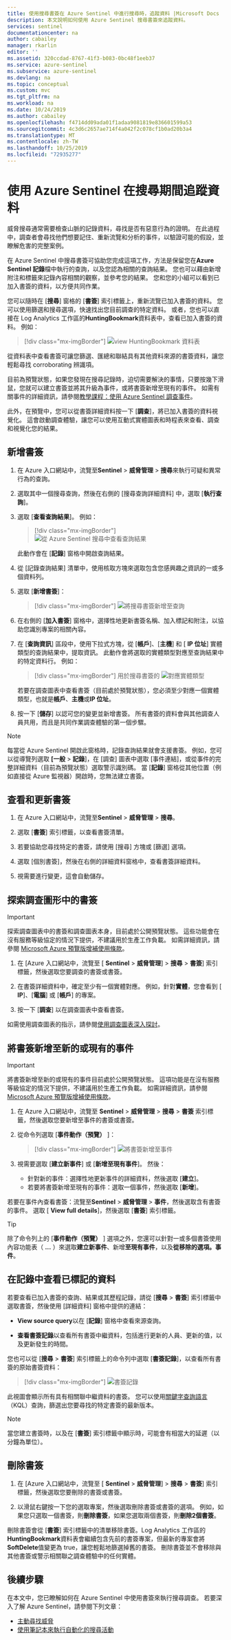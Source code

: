 ```yaml
---
title: 使用搜尋書簽在 Azure Sentinel 中進行搜尋時，追蹤資料 |Microsoft Docs
description: 本文說明如何使用 Azure Sentinel 搜尋書簽來追蹤資料。
services: sentinel
documentationcenter: na
author: cabailey
manager: rkarlin
editor: ''
ms.assetid: 320ccdad-8767-41f3-b083-0bc48f1eeb37
ms.service: azure-sentinel
ms.subservice: azure-sentinel
ms.devlang: na
ms.topic: conceptual
ms.custom: mvc
ms.tgt_pltfrm: na
ms.workload: na
ms.date: 10/24/2019
ms.author: cabailey
ms.openlocfilehash: f4714dd09ada01f1adaa9081819e836601599a53
ms.sourcegitcommit: 4c3d6c2657ae714f4a042f2c078cf1b0ad20b3a4
ms.translationtype: MT
ms.contentlocale: zh-TW
ms.lasthandoff: 10/25/2019
ms.locfileid: "72935277"
---
```

# <a name="keep-track-of-data-during-hunting-with-azure-sentinel"></a>使用 Azure Sentinel 在搜尋期間追蹤資料

威脅搜尋通常需要檢查山脈的記錄資料，尋找是否有惡意行為的證明。 在此過程中，調查者會尋找他們想要記住、重新流覽和分析的事件，以驗證可能的假設，並瞭解危害的完整案例。

在 Azure Sentinel 中搜尋書簽可協助您完成這項工作，方法是保留您在**Azure Sentinel 記錄**檔中執行的查詢，以及您認為相關的查詢結果。 您也可以藉由新增附注和標籤來記錄內容相關的觀察，並參考您的結果。 您和您的小組可以看到已加入書簽的資料，以方便共同作業。

您可以隨時在 [**搜尋**] 窗格的 [**書簽**] 索引標籤上，重新流覽已加入書簽的資料。 您可以使用篩選和搜尋選項，快速找出您目前調查的特定資料。 或者，您也可以直接在 Log Analytics 工作區的**HuntingBookmark**資料表中，查看已加入書簽的資料。 例如：

> [!div class="mx-imgBorder"]
> ![view HuntingBookmark 資料表](./media/bookmarks/bookmark-table.png)

從資料表中查看書簽可讓您篩選、匯總和聯結具有其他資料來源的書簽資料，讓您輕鬆尋找 corroborating 辨識項。

目前為預覽狀態，如果您發現在搜尋記錄時，迫切需要解決的事情，只要按幾下滑鼠，您就可以建立書簽並將其升級為事件，或將書簽新增至現有的事件。 如需有關事件的詳細資訊，請參閱[教學課程：使用 Azure Sentinel 調查事件](tutorial-investigate-cases.md)。 

此外，在預覽中，您可以從書簽詳細資料按一下 [**調查**]，將已加入書簽的資料視覺化。 這會啟動調查體驗，讓您可以使用互動式實體圖表和時程表來查看、調查和視覺化您的結果。

## <a name="add-a-bookmark"></a>新增書簽

1. 在 Azure 入口網站中，流覽至**Sentinel** > **威脅管理** > **搜尋**來執行可疑和異常行為的查詢。

2. 選取其中一個搜尋查詢，然後在右側的 [搜尋查詢詳細資料] 中，選取 [**執行查詢**]。 

3. 選取 [**查看查詢結果**]。 例如：
    
    > [!div class="mx-imgBorder"]
    > ![從 Azure Sentinel 搜尋中查看查詢結果](./media/bookmarks/new-processes-observed-example.png)
    
    此動作會在 [**記錄**] 窗格中開啟查詢結果。

4. 從 [記錄查詢結果] 清單中，使用核取方塊來選取包含您感興趣之資訊的一或多個資料列。

5. 選取 [**新增書簽**]：
    
    > [!div class="mx-imgBorder"]
    > ![將搜尋書簽新增至查詢](./media/bookmarks/add-hunting-bookmark.png)

6. 在右側的 [**加入書簽**] 窗格中，選擇性地更新書簽名稱、加入標記和附注，以協助您識別專案的相關內容。

7. 在 [**查詢資訊**] 區段中，使用下拉式方塊，從 [**帳戶**]、[**主機**] 和 [ **IP 位址**] 實體類型的查詢結果中，提取資訊。 此動作會將選取的實體類型對應至查詢結果中的特定資料行。 例如：
    
    > [!div class="mx-imgBorder"]
    > 用於搜尋書簽的 ![對應實體類型](./media/bookmarks/map-entity-types-bookmark.png)
    
    若要在調查圖表中查看書簽（目前處於預覽狀態），您必須至少對應一個實體類型，也就是**帳戶**、**主機**或**IP 位址**。 

5. 按一下 [**儲存**] 以認可您的變更並新增書簽。 所有書簽的資料會與其他調查人員共用，而且是共同作業調查體驗的第一個步驟。

 
> [!NOTE]
> 每當從 Azure Sentinel 開啟此窗格時，記錄查詢結果就會支援書簽。 例如，您可以從導覽列選取 **[一般** > **記錄**]，在 [調查] 圖表中選取 [事件連結]，或從事件的完整詳細資料（目前為預覽狀態）選取警示識別碼。 當 [**記錄**] 窗格從其他位置（例如直接從 Azure 監視器）開啟時，您無法建立書簽。

## <a name="view-and-update-bookmarks"></a>查看和更新書簽 

1. 在 Azure 入口網站中，流覽至**Sentinel** > **威脅管理** > **搜尋**。 

2. 選取 [**書簽**] 索引標籤，以查看書簽清單。

3. 若要協助您尋找特定的書簽，請使用 [搜尋] 方塊或 [篩選] 選項。

4. 選取 [個別書簽]，然後在右側的詳細資料窗格中，查看書簽詳細資料。

5. 視需要進行變更，這會自動儲存。

## <a name="exploring-bookmarks-in-the-investigation-graph"></a>探索調查圖形中的書簽

> [!IMPORTANT]
> 探索調查圖表中的書簽和調查圖表本身，目前處於公開預覽狀態。
> 這些功能會在沒有服務等級協定的情況下提供，不建議用於生產工作負載。
> 如需詳細資訊，請參閱 [Microsoft Azure 預覽版增補使用條款](https://azure.microsoft.com/support/legal/preview-supplemental-terms/)。

1. 在 [Azure 入口網站中，流覽至 [ **Sentinel** > **威脅管理**] > **搜尋** > **書簽**] 索引標籤，然後選取您要調查的書簽或書簽。

2. 在書簽詳細資料中，確定至少有一個實體對應。 例如，針對**實體**，您會看到 [ **IP**]、[**電腦**] 或 [**帳戶**] 的專案。

3. 按一下 [**調查**] 以在調查圖表中查看書簽。

如需使用調查圖表的指示，請參閱[使用調查圖表深入探討](tutorial-investigate-cases.md#use-the-investigation-graph-to-deep-dive)。

## <a name="add-bookmarks-to-a-new-or-existing-incident"></a>將書簽新增至新的或現有的事件

> [!IMPORTANT]
> 將書簽新增至新的或現有的事件目前處於公開預覽狀態。
> 這項功能是在沒有服務等級協定的情況下提供，不建議用於生產工作負載。
> 如需詳細資訊，請參閱 [Microsoft Azure 預覽版增補使用條款](https://azure.microsoft.com/support/legal/preview-supplemental-terms/)。

1. 在 Azure 入口網站中，流覽至  **Sentinel** > **威脅管理** > **搜尋** > **書簽** 索引標籤，然後選取您要新增至事件的書簽或書簽。

2. 從命令列選取 [**事件動作（預覽）** ]：
    
    > [!div class="mx-imgBorder"]
    > ![將書簽新增至事件](./media/bookmarks/incident-actions.png)

3. 視需要選取 [**建立新事件**] 或 [**新增至現有事件**]。 然後：
    
    - 針對新的事件：選擇性地更新事件的詳細資料，然後選取 [**建立**]。
    - 若要將書簽新增至現有的事件：選取一個事件，然後選取 [**新增**]。 

若要在事件內查看書簽：流覽至**Sentinel** > **威脅管理** > **事件**，然後選取含有書簽的事件。 選取 [ **View full details**]，然後選取 [**書簽**] 索引標籤。

> [!TIP]
> 除了命令列上的 [**事件動作（預覽）** ] 選項之外，您還可以針對一或多個書簽使用內容功能表（ **...** ）來選取**建立新事件**、新增**至現有事件**，以及**從移除的選項。事件**。 

## <a name="view-bookmarked-data-in-logs"></a>在記錄中查看已標記的資料

若要查看已加入書簽的查詢、結果或其歷程記錄，請從 [**搜尋** > **書簽**] 索引標籤中選取書簽，然後使用 [詳細資料] 窗格中提供的連結： 

- **View source query**以在 [**記錄**] 窗格中查看來源查詢。

- **查看書簽記錄**以查看所有書簽中繼資料，包括進行更新的人員、更新的值，以及更新發生的時間。

您也可以從 [**搜尋** > **書簽**] 索引標籤上的命令列中選取 [**書簽記錄**]，以查看所有書簽的原始書簽資料：

> [!div class="mx-imgBorder"]
> ![書簽記錄](./media/bookmarks/bookmark-logs.png)

此視圖會顯示所有具有相關聯中繼資料的書簽。 您可以使用[關鍵字查詢語言](https://docs.microsoft.com/sharepoint/dev/general-development/keyword-query-language-kql-syntax-reference)（KQL）查詢，篩選出您要尋找的特定書簽的最新版本。

> [!NOTE]
> 當您建立書簽時，以及在 [**書簽**] 索引標籤中顯示時，可能會有相當大的延遲（以分鐘為單位）。

## <a name="delete-a-bookmark"></a>刪除書簽
 
1.  在 [Azure 入口網站中，流覽至 [ **Sentinel** > **威脅管理**] > **搜尋** > **書簽**] 索引標籤，然後選取您要刪除的書簽或書簽。 

2. 以滑鼠右鍵按一下您的選取專案，然後選取刪除書簽或書簽的選項。 例如，如果您只選取一個書簽，則**刪除書簽**，如果您選取兩個書簽，則**刪除2個書簽**。
    
刪除書簽會從 [**書簽**] 索引標籤中的清單移除書簽。Log Analytics 工作區的**HuntingBookmark**資料表會繼續包含先前的書簽專案，但最新的專案會將**SoftDelete**值變更為 true，讓您輕鬆地篩選掉舊的書簽。 刪除書簽並不會移除與其他書簽或警示相關聯之調查體驗中的任何實體。 


## <a name="next-steps"></a>後續步驟

在本文中，您已瞭解如何在 Azure Sentinel 中使用書簽來執行搜尋調查。 若要深入了解 Azure Sentinel，請參閱下列文章：


- [主動尋找威脅](hunting.md)
- [使用筆記本來執行自動化的搜尋活動](notebooks.md)
